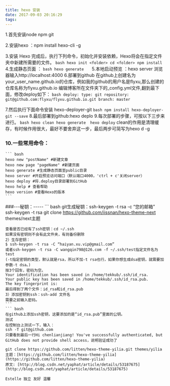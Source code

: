 ```yaml
---
title: hexo 安装
date: 2017-09-03 20:16:29
tags:
---
```

1.首先安装node npm git

2.安装hexo ：npm install hexo-cli -g

3.安装 Hexo 完成后，执行下列命令，初始化并安装依赖，Hexo将会在指定文件夹中新建所需要的文件。
	``` bash
	hexo init <folder>
	cd <folder>
	npm install
    ```
4.生成静态页面 ：
	``` bash
	hexo generate	
	```
5.本地启动预览 ：hexo server 浏览器输入http://localhost:4000
6.部署到github
	在github上创建名为your_user_name.github.io的仓库，例如我的github的用户名是flyxu,那么创建的仓库名称为flyxu.github.io
	编辑博客所在文件夹下的_config.yml文件,翻到最下面，修改deploy如下：
	``` bash
	deploy:
	  type: git
	  repository: git@github.com:flyxu/flyxu.github.io.git
	  branch: master	
	```

7.然后执行下面命令安装 hexo-deployer-git
    ``` bash
    npm install hexo-deployer-git --save
    ```
8.最后部署到github:hexo deplo
9.每次部署的步骤，可按以下三步来进行。
	``` bash
	hexo clean
	hexo generate 
	hexo deploy
    ```
    clean的作用是清理缓存，有时候作用很大，最好不要舍弃这一步，最后两步可简写为hexo d -g
    
### 10.一些常用命令：
	``` bash
	hexo new "postName" #新建文章
	hexo new page "pageName" #新建页面
	hexo generate #生成静态页面至public目录
	hexo server #开启预览访问端口（默认端口4000，'ctrl + c'关闭server）
	hexo deploy #将.deploy目录部署到GitHub
	hexo help # 查看帮助
	hexo version #查看Hexo的版本
    ```
###---秘钥：-----
	``` bash
	git生成秘钥：ssh-keygen -t rsa -c “您的邮箱”
	ssh-keygen -t rsa
	git clone https://github.com/iissnan/hexo-theme-next themes/next主题

	查看是否已经有了ssh密钥：cd ~/.ssh
	如果没有密钥则不会有此文件夹，有则备份删除
	2）生存密钥：
	$ ssh-keygen -t rsa -C “haiyan.xu.vip@gmail.com”
	或者ssh-keygen -t rsa -C wangqin798@126.com -f ~/.ssh/test指定文件名为test
	(-t指定密钥的类型，默认就是rsa，所以不加-t rsa也行，如果你想生成dsa密钥，就需要加参数-t dsa。)
	按3个回车，密码为空。
	Your identification has been saved in /home/tekkub/.ssh/id_rsa.
	Your public key has been saved in /home/tekkub/.ssh/id_rsa.pub.
	The key fingerprint is:
	最后得到了两个文件：id_rsa和id_rsa.pub
	3）添加密钥到ssh：ssh-add 文件名
	需要之前输入密码。
	```
	``` bash
    在github上添加ssh密钥，这要添加的是“id_rsa.pub”里面的公钥。
	测试
	在控制台上测试一下，输入：
	ssh -T git@github.com
	只要看到最后一行Hi chenlianjiang! You've successfully authenticated, but GitHub does not provide shell access，说明验证成功了
   ```
git clone https://github.com/litten/hexo-theme-yilia.git themes/yilia
主题：[https://github.com/litten/hexo-theme-yilia](https://github.com/litten/hexo-theme-yilia)
原文: [http://blog.csdn.net/yaphat/article/details/53187675](http://blog.csdn.net/yaphat/article/details/53187675)

Estelle 独立 友好 温馨 
